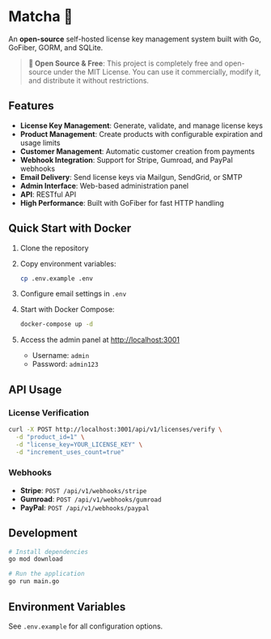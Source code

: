 # Matcha 🍵

An **open-source** self-hosted license key management system built with Go, GoFiber, GORM, and SQLite.

> **🎉 Open Source & Free**: This project is completely free and open-source under the MIT License. You can use it commercially, modify it, and distribute it without restrictions.

## Features

- **License Key Management**: Generate, validate, and manage license keys
- **Product Management**: Create products with configurable expiration and usage limits
- **Customer Management**: Automatic customer creation from payments
- **Webhook Integration**: Support for Stripe, Gumroad, and PayPal webhooks
- **Email Delivery**: Send license keys via Mailgun, SendGrid, or SMTP
- **Admin Interface**: Web-based administration panel
- **API**: RESTful API
- **High Performance**: Built with GoFiber for fast HTTP handling

## Quick Start with Docker

1. Clone the repository
2. Copy environment variables:

   ```bash
   cp .env.example .env
   ```

3. Configure email settings in `.env`
4. Start with Docker Compose:

   ```bash
   docker-compose up -d
   ```

5. Access the admin panel at <http://localhost:3001>
   - Username: `admin`
   - Password: `admin123`

## API Usage

### License Verification

```bash
curl -X POST http://localhost:3001/api/v1/licenses/verify \
  -d "product_id=1" \
  -d "license_key=YOUR_LICENSE_KEY" \
  -d "increment_uses_count=true"
```

### Webhooks

- **Stripe**: `POST /api/v1/webhooks/stripe`
- **Gumroad**: `POST /api/v1/webhooks/gumroad`
- **PayPal**: `POST /api/v1/webhooks/paypal`

## Development

```bash
# Install dependencies
go mod download

# Run the application
go run main.go
```

## Environment Variables

See `.env.example` for all configuration options.
